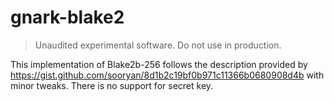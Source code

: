 # gnark-blake2

> Unaudited experimental software. Do not use in production.

This implementation of Blake2b-256 follows the description provided by 
https://gist.github.com/sooryan/8d1b2c19bf0b971c11366b0680908d4b with minor tweaks. There is no support for secret key.